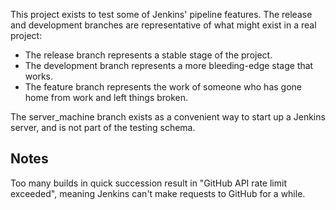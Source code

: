 This project exists to test some of Jenkins' pipeline features. The release and
development branches are representative of what might exist in a real project:

 - The release branch represents a stable stage of the project.
 - The development branch represents a more bleeding-edge stage that works.
 - The feature branch represents the work of someone who has gone home from
   work and left things broken.

The server_machine branch exists as a convenient way to start up a Jenkins
server, and is not part of the testing schema.

Notes
-----

Too many builds in quick succession result in "GitHub API rate limit exceeded",
meaning Jenkins can't make requests to GitHub for a while.